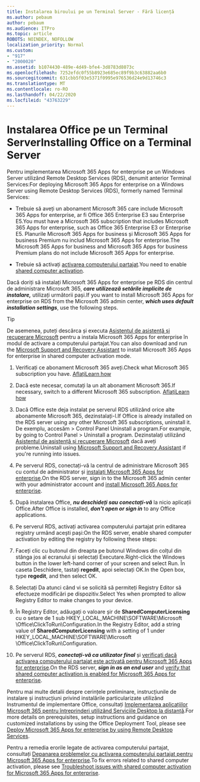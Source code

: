 ```yaml
---
title: Instalarea biroului pe un Terminal Server - Fără licență
ms.author: pebaum
author: pebaum
ms.audience: ITPro
ms.topic: article
ROBOTS: NOINDEX, NOFOLLOW
localization_priority: Normal
ms.custom:
- "917"
- "2000020"
ms.assetid: b1074430-489e-4d49-bfe4-3d8783d8073c
ms.openlocfilehash: 7252efdc0f55b8923e685ec89f9b3c63882aa6b0
ms.sourcegitcommit: 631cbb5f03e5371f0995e976536d24e9d13746c3
ms.translationtype: MT
ms.contentlocale: ro-RO
ms.lasthandoff: 04/22/2020
ms.locfileid: "43763229"
---
```

# <a name="installing-office-on-a-terminal-server"></a><span data-ttu-id="9a39f-102">Instalarea Office pe un Terminal Server</span><span class="sxs-lookup"><span data-stu-id="9a39f-102">Installing Office on a Terminal Server</span></span>

<span data-ttu-id="9a39f-103">Pentru implementarea Microsoft 365 Apps for enterprise pe un Windows Server utilizând Remote Desktop Services (RDS), denumit anterior Terminal Services:</span><span class="sxs-lookup"><span data-stu-id="9a39f-103">For deploying Microsoft 365 Apps for enterprise on a Windows Server using Remote Desktop Services (RDS), formerly named Terminal Services:</span></span>
  
- <span data-ttu-id="9a39f-104">Trebuie să aveți un abonament Microsoft 365 care include Microsoft 365 Apps for enterprise, ar fi Office 365 Enterprise E3 sau Enterprise E5.</span><span class="sxs-lookup"><span data-stu-id="9a39f-104">You must have a Microsoft 365 subscription that includes Microsoft 365 Apps for enterprise, such as Office 365 Enterprise E3 or Enterprise E5.</span></span> <span data-ttu-id="9a39f-105">Planurile Microsoft 365 Apps for business și Microsoft 365 Apps for business Premium nu includ Microsoft 365 Apps for enterprise.</span><span class="sxs-lookup"><span data-stu-id="9a39f-105">The Microsoft 365 Apps for business and Microsoft 365 Apps for business Premium plans do not include Microsoft 365 Apps for enterprise.</span></span>

- <span data-ttu-id="9a39f-106">Trebuie să activați [activarea computerului partajat](https://docs.microsoft.com/DeployOffice/overview-of-shared-computer-activation-for-office-365-proplus).</span><span class="sxs-lookup"><span data-stu-id="9a39f-106">You need to enable [shared computer activation](https://docs.microsoft.com/DeployOffice/overview-of-shared-computer-activation-for-office-365-proplus).</span></span>

<span data-ttu-id="9a39f-107">Dacă doriți să instalați Microsoft 365 Apps for enterprise pe RDS din centrul de administrare Microsoft 365, ***care utilizează setările implicite de instalare,*** utilizați următorii pași.</span><span class="sxs-lookup"><span data-stu-id="9a39f-107">If you want to install Microsoft 365 Apps for enterprise on RDS from the Microsoft 365 admin center, ***which uses default installation settings***, use the following steps.</span></span>

> [!TIP]
> <span data-ttu-id="9a39f-108">De asemenea, puteți descărca și executa [Asistentul de asistență și recuperare Microsoft](https://aka.ms/SaRA_OfficeSCA_M365Portal) pentru a instala Microsoft 365 Apps for enterprise în modul de activare a computerului partajat.</span><span class="sxs-lookup"><span data-stu-id="9a39f-108">You can also download and run the [Microsoft Support and Recovery Assistant](https://aka.ms/SaRA_OfficeSCA_M365Portal) to install Microsoft 365 Apps for enterprise in shared computer activation mode.</span></span>
  
1. <span data-ttu-id="9a39f-109">Verificați ce abonament Microsoft 365 aveți.</span><span class="sxs-lookup"><span data-stu-id="9a39f-109">Check what Microsoft 365 subscription you have.</span></span> [<span data-ttu-id="9a39f-110">Aflați</span><span class="sxs-lookup"><span data-stu-id="9a39f-110">Learn how</span></span>](https://docs.microsoft.com/office365/admin/admin-overview/what-subscription-do-i-have)

2. <span data-ttu-id="9a39f-111">Dacă este necesar, comutați la un alt abonament Microsoft 365.</span><span class="sxs-lookup"><span data-stu-id="9a39f-111">If necessary, switch to a different Microsoft 365 subscription.</span></span> [<span data-ttu-id="9a39f-112">Aflați</span><span class="sxs-lookup"><span data-stu-id="9a39f-112">Learn how</span></span>](https://docs.microsoft.com/office365/admin/subscriptions-and-billing/switch-to-a-different-plan)

3. <span data-ttu-id="9a39f-113">Dacă Office este deja instalat pe serverul RDS utilizând orice alte abonamente Microsoft 365, dezinstalați-l.</span><span class="sxs-lookup"><span data-stu-id="9a39f-113">If Office is already installed on the RDS server using any other Microsoft 365 subscriptions, uninstall it.</span></span> <span data-ttu-id="9a39f-114">De exemplu, accesăm \> Control Panel Uninstall a program.</span><span class="sxs-lookup"><span data-stu-id="9a39f-114">For example, by going to Control Panel \> Uninstall a program.</span></span> <span data-ttu-id="9a39f-115">Dezinstalați utilizând [Asistentul de asistență și recuperare Microsoft](https://aka.ms/SARA-OfficeUninstall-Alchemy) dacă aveți probleme.</span><span class="sxs-lookup"><span data-stu-id="9a39f-115">Uninstall using [Microsoft Support and Recovery Assistant](https://aka.ms/SARA-OfficeUninstall-Alchemy) if you're running into issues.</span></span>

4. <span data-ttu-id="9a39f-116">Pe serverul RDS, conectați-vă la centrul de administrare Microsoft 365 cu contul de administrator și [instalați Microsoft 365 Apps for enterprise](https://portal.office.com/OLS/MySoftware.aspx).</span><span class="sxs-lookup"><span data-stu-id="9a39f-116">On the RDS server, sign in to the Microsoft 365 admin center with your administrator account and [install Microsoft 365 Apps for enterprise](https://portal.office.com/OLS/MySoftware.aspx).</span></span>

5. <span data-ttu-id="9a39f-117">După instalarea Office, ***nu deschideți sau conectați-vă*** la nicio aplicații Office.</span><span class="sxs-lookup"><span data-stu-id="9a39f-117">After Office is installed, ***don't open or sign in*** to any Office applications.</span></span>

6. <span data-ttu-id="9a39f-118">Pe serverul RDS, activați activarea computerului partajat prin editarea registry urmând acești pași:</span><span class="sxs-lookup"><span data-stu-id="9a39f-118">On the RDS server, enable shared computer activation by editing the registry by following these steps:</span></span>

1. <span data-ttu-id="9a39f-119">Faceți clic cu butonul din dreapta pe butonul Windows din colțul din stânga jos al ecranului și selectați Executare.</span><span class="sxs-lookup"><span data-stu-id="9a39f-119">Right-click the Windows button in the lower left-hand corner of your screen and select Run.</span></span> <span data-ttu-id="9a39f-120">În caseta Deschidere, tastați **regedit**, apoi selectați OK.</span><span class="sxs-lookup"><span data-stu-id="9a39f-120">In the Open box, type **regedit**, and then select OK.</span></span>

2. <span data-ttu-id="9a39f-121">Selectați Da atunci când vi se solicită să permiteți Registry Editor să efectueze modificări pe dispozitiv.</span><span class="sxs-lookup"><span data-stu-id="9a39f-121">Select Yes when prompted to allow Registry Editor to make changes to your device.</span></span>

3. <span data-ttu-id="9a39f-122">În Registry Editor, adăugați o valoare șir de **SharedComputerLicensing** cu o setare de 1 sub HKEY_LOCAL_MACHINE\SOFTWARE\Microsoft \Office\ClickToRun\Configuration.</span><span class="sxs-lookup"><span data-stu-id="9a39f-122">In the Registry Editor, add a string value of **SharedComputerLicensing** with a setting of 1 under HKEY_LOCAL_MACHINE\SOFTWARE\Microsoft \Office\ClickToRun\Configuration.</span></span>

7. <span data-ttu-id="9a39f-123">Pe serverul RDS, ***conectați-vă ca utilizator final*** și [verificați dacă activarea computerului partajat este activată pentru Microsoft 365 Apps for enterprise](https://docs.microsoft.com/DeployOffice/troubleshoot-issues-with-shared-computer-activation-for-office-365-proplus#verify-that-activation-for-office-365-proplus-succeeded).</span><span class="sxs-lookup"><span data-stu-id="9a39f-123">On the RDS server, ***sign in as an end user*** and [verify that shared computer activation is enabled for Microsoft 365 Apps for enterprise](https://docs.microsoft.com/DeployOffice/troubleshoot-issues-with-shared-computer-activation-for-office-365-proplus#verify-that-activation-for-office-365-proplus-succeeded).</span></span>

<span data-ttu-id="9a39f-124">Pentru mai multe detalii despre cerințele preliminare, instrucțiunile de instalare și instrucțiuni privind instalările particularizate utilizând Instrumentul de implementare Office, consultați [Implementarea aplicațiilor Microsoft 365 pentru întreprinderi utilizând Serviciile Desktop la distanță](https://docs.microsoft.com/DeployOffice/deploy-office-365-proplus-by-using-remote-desktop-services).</span><span class="sxs-lookup"><span data-stu-id="9a39f-124">For more details on prerequisites, setup instructions and guidance on customized installations by using the Office Deployment Tool, please see [Deploy Microsoft 365 Apps for enterprise by using Remote Desktop Services](https://docs.microsoft.com/DeployOffice/deploy-office-365-proplus-by-using-remote-desktop-services).</span></span>
  
<span data-ttu-id="9a39f-125">Pentru a remedia erorile legate de activarea computerului partajat, consultați [Depanarea problemelor cu activarea computerului partajat pentru Microsoft 365 Apps for enterprise](https://docs.microsoft.com/DeployOffice/troubleshoot-issues-with-shared-computer-activation-for-office-365-proplus).</span><span class="sxs-lookup"><span data-stu-id="9a39f-125">To fix errors related to shared computer activation, please see [Troubleshoot issues with shared computer activation for Microsoft 365 Apps for enterprise](https://docs.microsoft.com/DeployOffice/troubleshoot-issues-with-shared-computer-activation-for-office-365-proplus).</span></span>
  